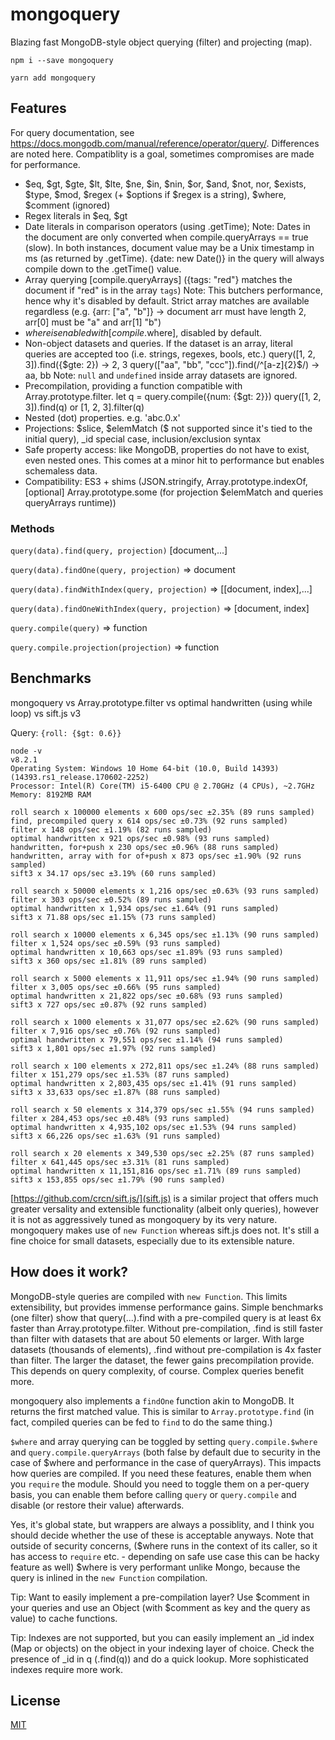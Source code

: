 # mongoquery

Blazing fast MongoDB-style object querying (filter) and projecting (map).

`npm i --save mongoquery`

`yarn add mongoquery`

## Features

For query documentation, see https://docs.mongodb.com/manual/reference/operator/query/. Differences are noted here. Compatiblity is a goal, sometimes compromises are made for performance.

- $eq, $gt, $gte, $lt, $lte, $ne, $in, $nin, $or, $and, $not, nor, $exists, $type, $mod, $regex (+ $options if $regex is a string), $where, \$comment (ignored)
- Regex literals in $eq, $gt
- Date literals in comparison operators (using .getTime);
  Note: Dates in the document are only converted when compile.queryArrays == true (slow).
  In both instances, document value may be a Unix timestamp in ms (as returned by .getTime).
  {date: new Date()} in the query will always compile down to the .getTime() value.
- Array querying [compile.queryArrays] ({tags: "red"} matches the document if "red" is in the array `tags`)
  Note: This butchers performance, hence why it's disabled by default.
  Strict array matches are available regardless (e.g. {arr: ["a", "b"]} -> document arr must have length 2, arr[0] must be "a" and arr[1] "b")
- $where is enabled with [compile.$where], disabled by default.
- Non-object datasets and queries. If the dataset is an array, literal queries are accepted too (i.e. strings, regexes, bools, etc.)
  query([1, 2, 3]).find({$gte: 2}) -> 2, 3
   query(["aa", "bb", "ccc"]).find(/^[a-z]{2}$/) -> aa, bb
  Note: `null` and `undefined` inside array datasets are ignored.
- Precompilation, providing a function compatible with Array.prototype.filter.
  let q = query.compile({num: {\$gt: 2}})
  query([1, 2, 3]).find(q) or [1, 2, 3].filter(q)
- Nested (dot) properties. e.g. 'abc.0.x'
- Projections: $slice, $elemMatch (\$ not supported since it's tied to the initial query), \_id special case, inclusion/exclusion syntax
- Safe property access: like MongoDB, properties do not have to exist, even nested ones. This comes at a minor hit to performance but enables schemaless data.
- Compatibility: ES3 + shims (JSON.stringify, Array.prototype.indexOf, [optional] Array.prototype.some (for projection \$elemMatch and queries queryArrays runtime))

### Methods

`query(data).find(query, projection)` [document,...]

`query(data).findOne(query, projection)` => document

`query(data).findWithIndex(query, projection)` => [[document, index],...]

`query(data).findOneWithIndex(query, projection)` => [document, index]

`query.compile(query)` => function

`query.compile.projection(projection)` => function

## Benchmarks

mongoquery vs Array.prototype.filter vs optimal handwritten (using while loop) vs sift.js v3

Query: `{roll: {$gt: 0.6}}`

```
node -v
v8.2.1
Operating System: Windows 10 Home 64-bit (10.0, Build 14393) (14393.rs1_release.170602-2252)
Processor: Intel(R) Core(TM) i5-6400 CPU @ 2.70GHz (4 CPUs), ~2.7GHz
Memory: 8192MB RAM

roll search x 100000 elements x 600 ops/sec ±2.35% (89 runs sampled)
find, precompiled query x 614 ops/sec ±0.73% (92 runs sampled)
filter x 148 ops/sec ±1.19% (82 runs sampled)
optimal handwritten x 921 ops/sec ±0.98% (93 runs sampled)
handwritten, for+push x 230 ops/sec ±0.96% (88 runs sampled)
handwritten, array with for of+push x 873 ops/sec ±1.90% (92 runs sampled)
sift3 x 34.17 ops/sec ±3.19% (60 runs sampled)

roll search x 50000 elements x 1,216 ops/sec ±0.63% (93 runs sampled)
filter x 303 ops/sec ±0.52% (89 runs sampled)
optimal handwritten x 1,934 ops/sec ±1.64% (91 runs sampled)
sift3 x 71.88 ops/sec ±1.15% (73 runs sampled)

roll search x 10000 elements x 6,345 ops/sec ±1.13% (90 runs sampled)
filter x 1,524 ops/sec ±0.59% (93 runs sampled)
optimal handwritten x 10,663 ops/sec ±1.89% (93 runs sampled)
sift3 x 360 ops/sec ±1.81% (89 runs sampled)

roll search x 5000 elements x 11,911 ops/sec ±1.94% (90 runs sampled)
filter x 3,005 ops/sec ±0.66% (95 runs sampled)
optimal handwritten x 21,822 ops/sec ±0.68% (93 runs sampled)
sift3 x 727 ops/sec ±0.87% (92 runs sampled)

roll search x 1000 elements x 31,077 ops/sec ±2.62% (90 runs sampled)
filter x 7,916 ops/sec ±0.76% (92 runs sampled)
optimal handwritten x 79,551 ops/sec ±1.14% (94 runs sampled)
sift3 x 1,801 ops/sec ±1.97% (92 runs sampled)

roll search x 100 elements x 272,811 ops/sec ±1.24% (88 runs sampled)
filter x 151,279 ops/sec ±1.53% (87 runs sampled)
optimal handwritten x 2,803,435 ops/sec ±1.41% (91 runs sampled)
sift3 x 33,633 ops/sec ±1.87% (88 runs sampled)

roll search x 50 elements x 314,379 ops/sec ±1.55% (94 runs sampled)
filter x 284,453 ops/sec ±0.48% (93 runs sampled)
optimal handwritten x 4,935,102 ops/sec ±1.53% (94 runs sampled)
sift3 x 66,226 ops/sec ±1.63% (91 runs sampled)

roll search x 20 elements x 349,530 ops/sec ±2.25% (87 runs sampled)
filter x 641,445 ops/sec ±3.31% (81 runs sampled)
optimal handwritten x 11,151,816 ops/sec ±1.71% (89 runs sampled)
sift3 x 153,855 ops/sec ±1.79% (90 runs sampled)
```

[https://github.com/crcn/sift.js/](sift.js) is a similar project that offers much greater versality and extensible functionality (albeit only queries), however it is not as aggressively tuned as mongoquery by its very nature. mongoquery makes use of `new Function` whereas sift.js does not. It's still a fine choice for small datasets, especially due to its extensible nature.

## How does it work?

MongoDB-style queries are compiled with `new Function`. This limits extensibility, but provides immense performance gains. Simple benchmarks (one filter) show that query(...).find with a pre-compiled query is at least 6x faster than Array.prototype.filter. Without pre-compilation, .find is still faster than filter with datasets that are about 50 elements or larger. With large datasets (thousands of elements), .find without pre-compilation is 4x faster than filter. The larger the dataset, the fewer gains precompilation provide. This depends on query complexity, of course. Complex queries benefit more.

mongoquery also implements a `findOne` function akin to MongoDB. It returns the first matched value. This is similar to `Array.prototype.find` (in fact, compiled queries can be fed to `find` to do the same thing.)

`$where` and array querying can be toggled by setting `query.compile.$where` and `query.compile.queryArrays` (both false by default due to security in the case of \$where and performance in the case of queryArrays). This impacts how queries are compiled. If you need these features, enable them when you `require` the module. Should you need to toggle them on a per-query basis, you can enable them before calling `query` or `query.compile` and disable (or restore their value) afterwards.

Yes, it's global state, but wrappers are always a possiblity, and I think you should decide whether the use of these is acceptable anyways. Note that outside of security concerns, (\$where runs in the context of its caller, so it has access to `require` etc. - depending on safe use case this can be hacky feature as well) \$where is very performant unlike Mongo, because the query is inlined in the `new Function` compilation.

Tip: Want to easily implement a pre-compilation layer? Use $comment in your queries and use an Object (with $comment as key and the query as value) to cache functions.

Tip: Indexes are not supported, but you can easily implement an \_id index (Map or objects) on the object in your indexing layer of choice. Check the presence of \_id in q (.find(q)) and do a quick lookup. More sophisticated indexes require more work.

## License

[MIT](LICENSE.md)
